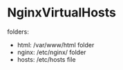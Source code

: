 # NginxVirtualHosts

folders:

- html:   /var/www/html folder
- nginx:  /etc/nginx/ folder
- hosts:  /etc/hosts file